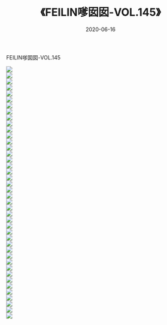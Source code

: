 ﻿---
layout: post
title:  《FEILIN嗲囡囡-VOL.145》
date:   2020-06-16
img: http://img.660000.xyz/Sharelink/网络美图/2020/FEILIN嗲囡囡-VOL.145/000.jpg
categories: [美女, 清纯, 唯美]
---

FEILIN嗲囡囡-VOL.145

  ![](http://img.660000.xyz/Sharelink/网络美图/2020/FEILIN嗲囡囡-VOL.145/001.jpg) <br> ![](http://img.660000.xyz/Sharelink/网络美图/2020/FEILIN嗲囡囡-VOL.145/002.jpg) <br> ![](http://img.660000.xyz/Sharelink/网络美图/2020/FEILIN嗲囡囡-VOL.145/003.jpg) <br> ![](http://img.660000.xyz/Sharelink/网络美图/2020/FEILIN嗲囡囡-VOL.145/004.jpg) <br> ![](http://img.660000.xyz/Sharelink/网络美图/2020/FEILIN嗲囡囡-VOL.145/005.jpg) <br> ![](http://img.660000.xyz/Sharelink/网络美图/2020/FEILIN嗲囡囡-VOL.145/006.jpg) <br> ![](http://img.660000.xyz/Sharelink/网络美图/2020/FEILIN嗲囡囡-VOL.145/007.jpg) <br> ![](http://img.660000.xyz/Sharelink/网络美图/2020/FEILIN嗲囡囡-VOL.145/008.jpg) <br> ![](http://img.660000.xyz/Sharelink/网络美图/2020/FEILIN嗲囡囡-VOL.145/009.jpg) <br> ![](http://img.660000.xyz/Sharelink/网络美图/2020/FEILIN嗲囡囡-VOL.145/010.jpg) <br> ![](http://img.660000.xyz/Sharelink/网络美图/2020/FEILIN嗲囡囡-VOL.145/011.jpg) <br> ![](http://img.660000.xyz/Sharelink/网络美图/2020/FEILIN嗲囡囡-VOL.145/012.jpg) <br> ![](http://img.660000.xyz/Sharelink/网络美图/2020/FEILIN嗲囡囡-VOL.145/013.jpg) <br> ![](http://img.660000.xyz/Sharelink/网络美图/2020/FEILIN嗲囡囡-VOL.145/014.jpg) <br> ![](http://img.660000.xyz/Sharelink/网络美图/2020/FEILIN嗲囡囡-VOL.145/015.jpg) <br> ![](http://img.660000.xyz/Sharelink/网络美图/2020/FEILIN嗲囡囡-VOL.145/016.jpg) <br> ![](http://img.660000.xyz/Sharelink/网络美图/2020/FEILIN嗲囡囡-VOL.145/017.jpg) <br> ![](http://img.660000.xyz/Sharelink/网络美图/2020/FEILIN嗲囡囡-VOL.145/018.jpg) <br> ![](http://img.660000.xyz/Sharelink/网络美图/2020/FEILIN嗲囡囡-VOL.145/019.jpg) <br> ![](http://img.660000.xyz/Sharelink/网络美图/2020/FEILIN嗲囡囡-VOL.145/020.jpg) <br> ![](http://img.660000.xyz/Sharelink/网络美图/2020/FEILIN嗲囡囡-VOL.145/021.jpg) <br> ![](http://img.660000.xyz/Sharelink/网络美图/2020/FEILIN嗲囡囡-VOL.145/022.jpg) <br> ![](http://img.660000.xyz/Sharelink/网络美图/2020/FEILIN嗲囡囡-VOL.145/023.jpg) <br> ![](http://img.660000.xyz/Sharelink/网络美图/2020/FEILIN嗲囡囡-VOL.145/024.jpg) <br> ![](http://img.660000.xyz/Sharelink/网络美图/2020/FEILIN嗲囡囡-VOL.145/025.jpg) <br> ![](http://img.660000.xyz/Sharelink/网络美图/2020/FEILIN嗲囡囡-VOL.145/026.jpg) <br> ![](http://img.660000.xyz/Sharelink/网络美图/2020/FEILIN嗲囡囡-VOL.145/027.jpg) <br> ![](http://img.660000.xyz/Sharelink/网络美图/2020/FEILIN嗲囡囡-VOL.145/028.jpg) <br> ![](http://img.660000.xyz/Sharelink/网络美图/2020/FEILIN嗲囡囡-VOL.145/029.jpg) <br> ![](http://img.660000.xyz/Sharelink/网络美图/2020/FEILIN嗲囡囡-VOL.145/030.jpg) <br> ![](http://img.660000.xyz/Sharelink/网络美图/2020/FEILIN嗲囡囡-VOL.145/031.jpg) <br> ![](http://img.660000.xyz/Sharelink/网络美图/2020/FEILIN嗲囡囡-VOL.145/032.jpg) <br> ![](http://img.660000.xyz/Sharelink/网络美图/2020/FEILIN嗲囡囡-VOL.145/033.jpg) <br> ![](http://img.660000.xyz/Sharelink/网络美图/2020/FEILIN嗲囡囡-VOL.145/034.jpg) <br> ![](http://img.660000.xyz/Sharelink/网络美图/2020/FEILIN嗲囡囡-VOL.145/035.jpg) <br> ![](http://img.660000.xyz/Sharelink/网络美图/2020/FEILIN嗲囡囡-VOL.145/036.jpg) <br> ![](http://img.660000.xyz/Sharelink/网络美图/2020/FEILIN嗲囡囡-VOL.145/037.jpg) <br> ![](http://img.660000.xyz/Sharelink/网络美图/2020/FEILIN嗲囡囡-VOL.145/038.jpg) <br> ![](http://img.660000.xyz/Sharelink/网络美图/2020/FEILIN嗲囡囡-VOL.145/039.jpg) <br> ![](http://img.660000.xyz/Sharelink/网络美图/2020/FEILIN嗲囡囡-VOL.145/040.jpg) <br> ![](http://img.660000.xyz/Sharelink/网络美图/2020/FEILIN嗲囡囡-VOL.145/041.jpg) <br> ![](http://img.660000.xyz/Sharelink/网络美图/2020/FEILIN嗲囡囡-VOL.145/042.jpg) <br>